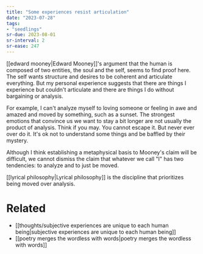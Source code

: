 ```yaml
---
title: "Some experiences resist articulation"
date: "2023-07-28"
tags:
- "seedlings"
sr-due: 2023-08-01
sr-interval: 2
sr-ease: 247
---
```


[[edward mooney|Edward Mooney]]'s argument that the human is composed of two entities, the soul and the self, seems to find proof here. The self wants structure and desires to be coherent and articulate everything. But my personal experience suggests that there are things I experience but couldn't articulate and there are things I do without bargaining or analysis.

For example, I can't analyze myself to loving someone or feeling in awe and amazed and moved by something, such as a sunset. The strongest emotions that convince us we want to stay a bit longer are not usually the product of analysis. Think if you may. You cannot escape it. But never ever over do it. It's ok not to understand some things and be baffled by their mystery.

Although I think establishing a metaphysical basis to Mooney's claim will be difficult, we cannot dismiss the claim that whatever we call "I" has two tendencies: to analyze and to just be moved.

[[lyrical philosophy|Lyrical philosophy]] is the discipline that prioritizes being moved over analysis.

# Related

- [[thoughts/subjective experiences are unique to each human being|subjective experiences are unique to each human being]]
- [[poetry merges the wordless with words|poetry merges the wordless with words]]